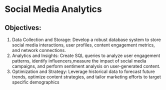 #        Social Media Analytics
## Objectives:
1. Data Collection and Storage: Develop a robust database system to store social media
interactions, user profiles, content engagement metrics, and network connections.
2. Analytics and Insights: Create SQL queries to analyze user engagement patterns,
identify influencers,measure the impact of social media campaigns, and perform
sentiment analysis on user-generated content.
3. Optimization and Strategy: Leverage historical data to forecast future trends, optimize
content strategies, and tailor marketing efforts to target specific demographics
